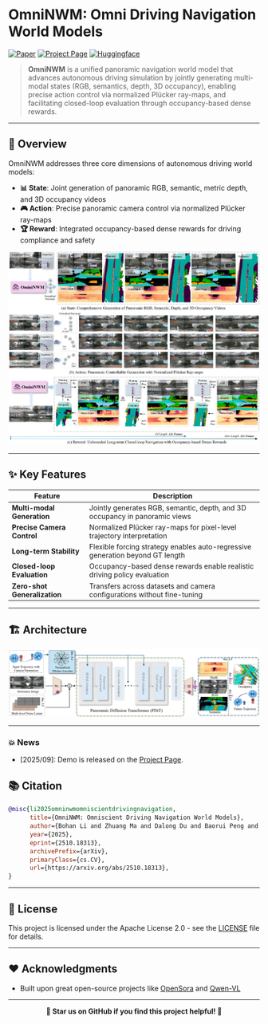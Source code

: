 # OmniNWM: Omni Driving Navigation World Models

[![Paper](https://img.shields.io/badge/Paper-Arxiv-red)](https://arxiv.org/abs/2510.18313)
[![Project Page](https://img.shields.io/badge/Project-Page-green)](https://arlo0o.github.io/OmniNWM/)
[![Huggingface](https://huggingface.co/datasets/huggingface/badges/resolve/main/follow-us-on-hf-sm.svg)](https://huggingface.co/papers/2510.18313)
<!-- [![License](https://img.shields.io/badge/License-Apache%202.0-orange)](LICENSE) -->


> **OmniNWM** is a unified panoramic navigation world model that advances autonomous driving simulation by jointly generating multi-modal states (RGB, semantics, depth, 3D occupancy), enabling precise action control via normalized Plücker ray-maps, and facilitating closed-loop evaluation through occupancy-based dense rewards.

---

## 🎯 Overview

OmniNWM addresses three core dimensions of autonomous driving world models:

- **📊 State**: Joint generation of panoramic RGB, semantic, metric depth, and 3D occupancy videos
- **🎮 Action**: Precise panoramic camera control via normalized Plücker ray-maps
- **🏆 Reward**: Integrated occupancy-based dense rewards for driving compliance and safety

![Teaser](assets/teaser.png)  

---

## ✨ Key Features

| Feature | Description |
|-----------|-------------|
| **Multi-modal Generation** | Jointly generates RGB, semantic, depth, and 3D occupancy in panoramic views |
| **Precise Camera Control** | Normalized Plücker ray-maps for pixel-level trajectory interpretation |
| **Long-term Stability** | Flexible forcing strategy enables auto-regressive generation beyond GT length |
| **Closed-loop Evaluation** | Occupancy-based dense rewards enable realistic driving policy evaluation |
|**Zero-shot Generalization** | Transfers across datasets and camera configurations without fine-tuning |

---

## 🏗️ Architecture

![Architecture](assets/overall.png)  

---

### 💥 News
- [2025/09]: Demo is released on the [Project Page](https://arlo0o.github.io/OmniNWM/).


## 📚 Citation


```bibtex
@misc{li2025omninwmomniscientdrivingnavigation,
      title={OmniNWM: Omniscient Driving Navigation World Models}, 
      author={Bohan Li and Zhuang Ma and Dalong Du and Baorui Peng and Zhujin Liang and Zhenqiang Liu and Chao Ma and Yueming Jin and Hao Zhao and Wenjun Zeng and Xin Jin},
      year={2025},
      eprint={2510.18313},
      archivePrefix={arXiv},
      primaryClass={cs.CV},
      url={https://arxiv.org/abs/2510.18313}, 
}
```


---


## 📄 License

This project is licensed under the Apache License 2.0 - see the [LICENSE](LICENSE) file for details.

---

## ❤️ Acknowledgments

- Built upon great open-source projects like [OpenSora](https://github.com/hpcaitech/Open-Sora) and [Qwen-VL](https://github.com/QwenLM/Qwen-VL)


---

<div align="center">

**🌟 Star us on GitHub if you find this project helpful! 🌟**

</div>

 
